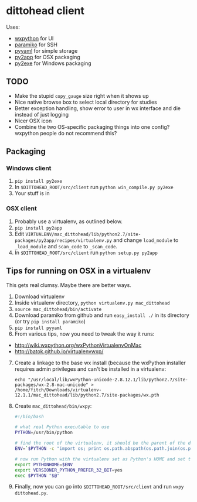 # dittohead client

Uses:

- [wxpython](http://www.wxpython.org/) for UI
- [paramiko](https://github.com/paramiko/paramiko) for SSH
- [pyyaml](http://pyyaml.org/) for simple storage
- [py2app](https://pythonhosted.org/py2app/) for OSX packaging
- [py2exe](http://www.py2exe.org/) for Windows packaging


## TODO

- Make the stupid `copy_gauge` size right when it shows up
- Nice native browse box to select local directory for studies
- Better exception handling, show error to user in wx interface and die instead of just logging
- Nicer OSX icon
- Combine the two OS-specific packaging things into one config? wxpython people do not recommend this?


## Packaging

### Windows client

1. `pip install py2exe`
2. In `$DITTOHEAD_ROOT/src/client` run `python win_compile.py py2exe`
3. Your stuff is in

### OSX client

1. Probably use a virtualenv, as outlined below.
2. `pip install py2app`
3. Edit `VIRTUALENV/mac_dittohead/lib/python2.7/site-packages/py2app/recipes/virtualenv.py` 
   and change `load_module` to `_load_module` and `scan_code` to `_scan_code`.
4. In `$DITTOHEAD_ROOT/src/client` run `python setup.py py2app`

## Tips for running on OSX in a virtualenv

This gets real clumsy. Maybe there are better ways.

1. Download virtualenv
2. Inside virtualenv directory, `python virtualenv.py mac_dittohead`
3. `source mac_dittohead/bin/activate`
4. Download paramiko from github and run `easy_install ./` in its directory 
   (or try `pip install paramiko`)
5. `pip install pyyaml`
6. From various tips, now you need to tweak the way it runs:

  - http://wiki.wxpython.org/wxPythonVirtualenvOnMac
  - http://batok.github.io/virtualenvwxp/ 

7. Create a linkage to the base wx install (because the wxPython installer requires admin privileges and can't be installed in a virtualenv:

    ```
    echo "/usr/local/lib/wxPython-unicode-2.8.12.1/lib/python2.7/site-packages/wx-2.8-mac-unicode" >
    /home/fitch/Downloads/virtualenv-12.1.1/mac_dittohead/lib/python2.7/site-packages/wx.pth
    ```

8. Create `mac_dittohead/bin/wxpy`:

    ```bash
    #!/bin/bash

    # what real Python executable to use
    PYTHON=/usr/bin/python

    # find the root of the virtualenv, it should be the parent of the dir this script is in
    ENV=`$PYTHON -c "import os; print os.path.abspath(os.path.join(os.path.dirname(\"$0\"), '..'))"`

    # now run Python with the virtualenv set as Python's HOME and set to prefer 32 bit
    export PYTHONHOME=$ENV
    export VERSIONER_PYTHON_PREFER_32_BIT=yes
    exec $PYTHON "$@"
    ```

9. Finally, now you can go into `$DITTOHEAD_ROOT/src/client` and run `wxpy dittohead.py`.

